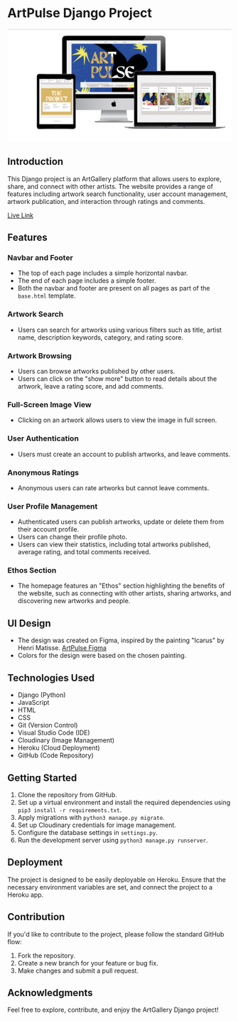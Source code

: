 # ArtPulse Django Project

![ArtGallery Logo](/media/mockup.png)

## Introduction

This Django project is an ArtGallery platform that allows users to explore, share, and connect with other artists. The website provides a range of features including artwork search functionality, user account management, artwork publication, and interaction through ratings and comments.

[Live Link](https://artpulse-2c17e5a691a0.herokuapp.com/)

## Features

### Navbar and Footer

- The top of each page includes a simple horizontal navbar.
- The end of each page includes a simple footer.
- Both the navbar and footer are present on all pages as part of the `base.html` template.


### Artwork Search

- Users can search for artworks using various filters such as title, artist name, description keywords, category, and rating score.

### Artwork Browsing

- Users can browse artworks published by other users.
- Users can click on the "show more" button to read details about the artwork, leave a rating score, and add comments.

### Full-Screen Image View

- Clicking on an artwork allows users to view the image in full screen.

### User Authentication

- Users must create an account to publish artworks, and leave comments.

### Anonymous Ratings

- Anonymous users can rate artworks but cannot leave comments.

### User Profile Management

- Authenticated users can publish artworks, update or delete them from their account profile.
- Users can change their profile photo.
- Users can view their statistics, including total artworks published, average rating, and total comments received.

### Ethos Section

- The homepage features an "Ethos" section highlighting the benefits of the website, such as connecting with other artists, sharing artworks, and discovering new artworks and people.

## UI Design

- The design was created on Figma, inspired by the painting "Icarus" by Henri Matisse. [ArtPulse Figma](https://www.figma.com/file/Dz2mJ6i9WQIjLqTSfUqak9/Untitled?type=design&node-id=0%3A4&mode=design&t=rg41oUqYPTEZzblk-1)
- Colors for the design were based on the chosen painting.

## Technologies Used

- Django (Python)
- JavaScript
- HTML
- CSS
- Git (Version Control)
- Visual Studio Code (IDE)
- Cloudinary (Image Management)
- Heroku (Cloud Deployment)
- GitHub (Code Repository)

## Getting Started

1. Clone the repository from GitHub.
2. Set up a virtual environment and install the required dependencies using `pip3 install -r requirements.txt`.
3. Apply migrations with `python3 manage.py migrate`.
4. Set up Cloudinary credentials for image management.
5. Configure the database settings in `settings.py`.
6. Run the development server using `python3 manage.py runserver`.

## Deployment

The project is designed to be easily deployable on Heroku. Ensure that the necessary environment variables are set, and connect the project to a Heroku app.

## Contribution

If you'd like to contribute to the project, please follow the standard GitHub flow:

1. Fork the repository.
2. Create a new branch for your feature or bug fix.
3. Make changes and submit a pull request.

## Acknowledgments

Feel free to explore, contribute, and enjoy the ArtGallery Django project!
